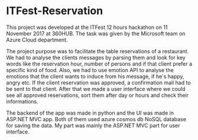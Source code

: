 # ITFest-Reservation

This project was developed at the ITFest 12 hours hackathon on 11 November 2017 at 360HUB. The task was given by the Microsoft team on Azure Cloud department.

The project purpose was to facilitate the table reservations of a restaurant. We had to analyse the clients messages by parsing them 
and look for key words like the reservation hour, number of persons and if that client prefer a specific kind of food. 
Also, we had to use emotion API to analyse the emotions that the client wants to induce from his message, if he's happy, angry etc.
If the client reservation was approved, a confirmation mail had to be sent to that client. After that we made a user interface where we could see all approved reservations, sort them after day or hours and check their informations.

The backend of the app was made in python and the UI was made in ASP.NET MVC app. Both of them used azure cosmos db NoSQL database for saving the data.
My part was mainly the ASP.NET MVC part for user interface.

